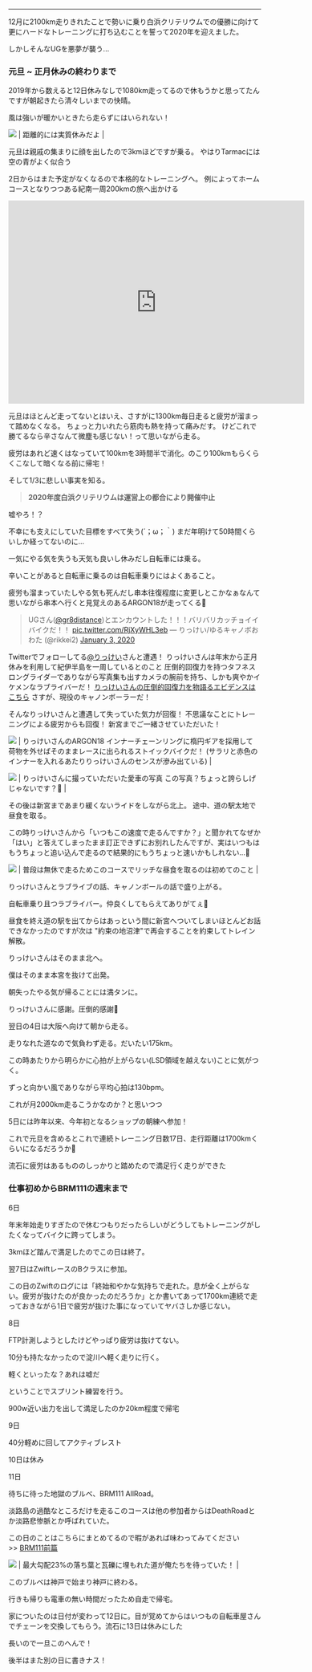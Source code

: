 
---
12月に2100km走りきれたことで勢いに乗り白浜クリテリウムでの優勝に向けて更にハードなトレーニングに打ち込むことを誓って2020年を迎えました。

しかしそんなUGを悪夢が襲う...

### 元旦 ~ 正月休みの終わりまで

2019年から数えると12日休みなしで1080km走ってるので休もうかと思ってたんですが朝起きたら清々しいまでの快晴。

風は強いが暖かいときたら走らずにはいられない！

[![](/images/EFFECTS.jpg)](/images/EFFECTS.jpg)
| 距離的には実質休みだよ |


元旦は親戚の集まりに顔を出したので3kmほどですが乗る。
やはりTarmacには空の青がよく似合う

2日からはまた予定がなくなるので本格的なトレーニングへ。
例によってホームコースとなりつつある紀南一周200kmの旅へ出かける

<iframe allowtransparency="true" frameborder="0" height="405" scrolling="no" src="https://www.strava.com/activities/2974946128/embed/0b21596fdf909487128776ecf3b4f454f949e00f" width="590"></iframe>

元旦はほとんど走ってないとはいえ、さすがに1300km毎日走ると疲労が溜まって踏めなくなる。
ちょっと力いれたら筋肉も熱を持って痛みだす。
けどこれで勝てるなら辛さなんて微塵も感じない！って思いながら走る。

疲労はあれど速くはなっていて100kmを3時間半で消化。のこり100kmもらくらくこなして暗くなる前に帰宅！


そして1/3に悲しい事実を知る。



> **2020年度白浜クリテリウムは運営上の都合により開催中止**


嘘やろ！？

不幸にも支えにしていた目標をすべて失う(´；ω；｀)
まだ年明けて50時間くらいしか経ってないのに...

一気にやる気を失うも天気も良いし休みだし自転車には乗る。

辛いことがあると自転車に乗るのは自転車乗りにはよくあること。

疲労も溜まっていたしやる気も死んだし串本往復程度に変更しとこかなぁなんて思いながら串本へ行くと見覚えのあるARGON18が走ってくる👀


> UGさん([@gr8distance](https://twitter.com/gr8distance?ref_src=twsrc%5Etfw))とエンカウントした！！！バリバリカッチョイイバイクだ！！ [pic.twitter.com/RjXyWHL3eb](https://t.co/RjXyWHL3eb)
> — りっけい/ゆるキャノボおわた (@rikkei2) [January 3, 2020](https://twitter.com/rikkei2/status/1212934362229960705?ref_src=twsrc%5Etfw)

Twitterでフォローしてる[@りっけい](https://twitter.com/rikkei2)さんと遭遇！
りっけいさんは年末から正月休みを利用して紀伊半島を一周しているとのこと
圧倒的回復力を持つタフネスロングライダーでありながら写真集も出すカメラの腕前を持ち、しかも爽やかイケメンなラブライバーだ！
[りっけいさんの圧倒的回復力を物語るエビデンスはこちら](https://rikkeitabi.com/)
さすが、現役のキャノンボーラーだ！

そんなりっけいさんと遭遇して失っていた気力が回復！
不思議なことにトレーニングによる疲労からも回復！
新宮までご一緒させていただいた！


[![](/images/IMG_20200103_123403-EFFECTS.jpg)](/images/IMG_20200103_123403-EFFECTS.jpg)
| りっけいさんのARGON18
インナーチェーンリングに楕円ギアを採用して
荷物を外せばそのままレースに出られるストイックバイクだ！
(サラリと赤色のインナーを入れるあたりりっけいさんのセンスが滲み出ている) |



[![](/images/IMG_20200104_225641.jpg)](/images/IMG_20200104_225641.jpg)
| りっけいさんに撮っていただいた愛車の写真
この写真？ちょっと誇らしげじゃないです？🤔 |


その後は新宮まであまり緩くないライドをしながら北上。
途中、道の駅太地で昼食を取る。

この時りっけいさんから「いつもこの速度で走るんですか？」と聞かれてなぜか「はい」と答えてしまったまま訂正できずにお別れしたんですが、実はいつもはもうちょっと追い込んで走るので結果的にもうちょっと速いかもしれない...🙏


[![](/images/IMG_20200103_133156.jpg)](/images/IMG_20200103_133156.jpg)
| 普段は無休で走るためこのコースでリッチな昼食を取るのは初めてのこと |

りっけいさんとラブライブの話、キャノンボールの話で盛り上がる。

自転車乗り且つラブライバー。仲良くしてもらえてありがてぇ🙏



昼食を終え道の駅を出てからはあっという間に新宮へついてしまいほとんどお話できなかったのですが次は "約束の地沼津"で再会することを約束してトレイン解散。

りっけいさんはそのまま北へ。

僕はそのまま本宮を抜けて出発。



朝失ったやる気が帰ることには満タンに。

りっけいさんに感謝。圧倒的感謝🙏



翌日の4日は大阪へ向けて朝から走る。

走りなれた道なので気負わず走る。だいたい175km。

この時あたりから明らかに心拍が上がらない(LSD領域を越えない)ことに気がつく。

ずっと向かい風でありながら平均心拍は130bpm。

これが月2000km走るこうかなのか？と思いつつ



5日には昨年以来、今年初となるショップの朝練へ参加！

これで元旦を含めるとこれで連続トレーニング日数17日、走行距離は1700kmくらいになるだろうか🤔

流石に疲労はあるもののしっかりと踏めたので満足行く走りができた





### 仕事初めからBRM111の週末まで

6日

年末年始走りすぎたので休むつもりだったらしいがどうしてもトレーニングがしたくなってバイクに跨ってしまう。

3kmほど踏んで満足したのでこの日は終了。



翌7日はZwiftレースのBクラスに参加。

この日のZwiftのログには「終始和やかな気持ちで走れた。息が全く上がらない。疲労が抜けたのが良かったのだろうか」とか書いてあって1700km連続で走っておきながら1日で疲労が抜けた事になっていてヤバさしか感じない。



8日

FTP計測しようとしたけどやっぱり疲労は抜けてない。

10分も持たなかったので淀川へ軽く走りに行く。

軽くといったな？あれは嘘だ

ということでスプリント練習を行う。

900w近い出力を出して満足したのか20km程度で帰宅



9日

40分軽めに回してアクティブレスト

10日は休み



11日

待ちに待った地獄のブルベ、BRM111 AllRoad。

淡路島の過酷なところだけを走るこのコースは他の参加者からはDeathRoadとか淡路悲惨脈とか呼ばれていた。

この日のことはこちらにまとめてるので暇があれば味わってみてください \>\>&nbsp;[BRM111前篇](https://blog.great-distance.com/2020/01/brm111-allroad-300km.html)

[![](/images/IMG_20200111_162045.jpg)](https://1.bp.blogspot.com/-xF_Zp35nAl0/Xh6Kj-m9laI/AAAAAAAAAnA/Z5UIyI7PxgoUuyFPzns8wW3zalMcSxdWQCPcBGAYYCw/s1600/IMG_20200111_162045.jpg)
| 最大勾配23%の落ち葉と瓦礫に埋もれた道が俺たちを待っていた！ |



このブルベは神戸で始まり神戸に終わる。

行きも帰りも電車の無い時間だったため自走で帰宅。

家についたのは日付が変わって12日に。目が覚めてからはいつもの自転車屋さんでチェーンを交換してもらう。流石に13日は休みにした



長いので一旦このへんで！

後半はまた別の日に書きナス！
